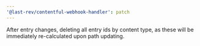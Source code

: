 ```yaml
---
'@last-rev/contentful-webhook-handler': patch
---
```


After entry changes, deleting all entry ids by content type, as these will be immediately re-calculated upon path updating.
